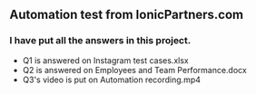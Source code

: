 ## Automation test from IonicPartners.com

### I have put all the answers  in this project.

- Q1 is answered on Instagram test cases.xlsx
- Q2 is answered on Employees and Team Performance.docx
- Q3's video is put on Automation recording.mp4

